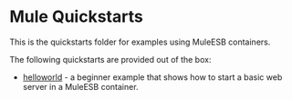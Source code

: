 Mule Quickstarts
================

This is the quickstarts folder for examples using MuleESB containers.

The following quickstarts are provided out of the box:

* [helloworld](helloworld) - a beginner example that shows how to start a basic web server in a MuleESB container.

